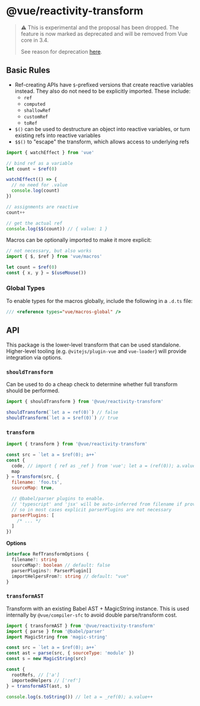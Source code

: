 # @vue/reactivity-transform

> ⚠️ This is experimental and the proposal has been dropped.
> The feature is now marked as deprecated and will be removed from Vue core
> in 3.4.
>
> See reason for deprecation [here](https://github.com/vuejs/rfcs/discussions/369#discussioncomment-5059028).

## Basic Rules

- Ref-creating APIs have `$`-prefixed versions that create reactive variables instead. They also do not need to be
  explicitly imported. These include:
    - `ref`
    - `computed`
    - `shallowRef`
    - `customRef`
    - `toRef`
- `$()` can be used to destructure an object into reactive variables, or turn existing refs into reactive variables
- `$$()` to "escape" the transform, which allows access to underlying refs

```js
import { watchEffect } from 'vue'

// bind ref as a variable
let count = $ref(0)

watchEffect(() => {
  // no need for .value
  console.log(count)
})

// assignments are reactive
count++

// get the actual ref
console.log($$(count)) // { value: 1 }
```

Macros can be optionally imported to make it more explicit:

```js
// not necessary, but also works
import { $, $ref } from 'vue/macros'

let count = $ref(0)
const { x, y } = $(useMouse())
```

### Global Types

To enable types for the macros globally, include the following in a `.d.ts` file:

```ts
/// <reference types="vue/macros-global" />
```

## API

This package is the lower-level transform that can be used standalone. Higher-level tooling (e.g. `@vitejs/plugin-vue`
and `vue-loader`) will provide integration via options.

### `shouldTransform`

Can be used to do a cheap check to determine whether full transform should be performed.

```js
import { shouldTransform } from '@vue/reactivity-transform'

shouldTransform(`let a = ref(0)`) // false
shouldTransform(`let a = $ref(0)`) // true
```

### `transform`

```js
import { transform } from '@vue/reactivity-transform'

const src = `let a = $ref(0); a++`
const {
  code, // import { ref as _ref } from 'vue'; let a = (ref(0)); a.value++"
  map
} = transform(src, {
  filename: 'foo.ts',
  sourceMap: true,

  // @babel/parser plugins to enable.
  // 'typescript' and 'jsx' will be auto-inferred from filename if provided,
  // so in most cases explicit parserPlugins are not necessary
  parserPlugins: [
    /* ... */
  ]
})
```

**Options**

```ts
interface RefTransformOptions {
  filename?: string
  sourceMap?: boolean // default: false
  parserPlugins?: ParserPlugin[]
  importHelpersFrom?: string // default: "vue"
}
```

### `transformAST`

Transform with an existing Babel AST + MagicString instance. This is used internally by `@vue/compiler-sfc` to avoid
double parse/transform cost.

```js
import { transformAST } from '@vue/reactivity-transform'
import { parse } from '@babel/parser'
import MagicString from 'magic-string'

const src = `let a = $ref(0); a++`
const ast = parse(src, { sourceType: 'module' })
const s = new MagicString(src)

const {
  rootRefs, // ['a']
  importedHelpers // ['ref']
} = transformAST(ast, s)

console.log(s.toString()) // let a = _ref(0); a.value++
```
